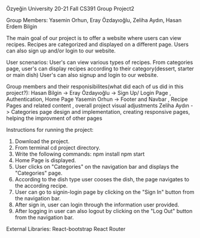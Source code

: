 Özyeğin University 20-21 Fall CS391 Group Project2

Group Members: Yasemin Orhun, Eray Özdayıoğlu, Zeliha Aydın, Hasan Erdem Bilgin

The main goal of our project is to offer a website where users can view recipes. Recipes are categorized and displayed on a different page. Users can also  sign up and/or login to our website.

User scnenarios:
User's can view various types of recipes.
From categories page, user's can display recipes according to their category(dessert, starter or main dish)
User's can also signup and login to our website.

Group members and their responisibilites(what did each of us did in this project?):
Hasan Bilgin -> 
Eray Özdayıoğlu -> Sign Up/ Login Page , Authentication, Home Page 
Yasemin Orhun -> Footer and Navbar , Recipe Pages and related content , overall project visual adjustments
Zeliha Aydın -> Categories page design and implementation, creating responsive pages, helping the improvment of other pages

Instructions for running the project:
1) Download the project.
2) From terminal cd project directory.
3) Write the following commands:    npm install npm start
4) Home Page is displayed.                         
5) User clicks on "Categories" on the navigation bar and displays the "Categories" page.
6) According to the dish type user cooses the dish, the page navigates to the according recipe.
7) User can go to signin-login page by clicking on the "Sign In" button from the navigation bar.
8) After sign in, user can login through the information user provided.
9) After logging in user can also logout by clicking on the "Log Out" button from the navigation bar.

External Libraries:
React-bootstrap
React Router

